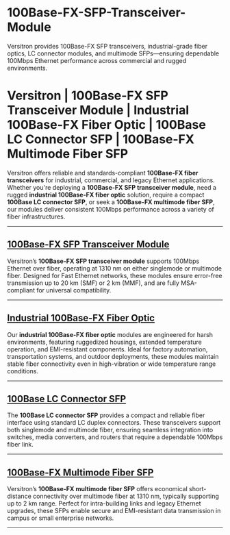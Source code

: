 # 100Base-FX-SFP-Transceiver-Module
Versitron provides 100Base-FX SFP transceivers, industrial-grade fiber optics, LC connector modules, and multimode SFPs—ensuring dependable 100Mbps Ethernet performance across commercial and rugged environments.
# Versitron | 100Base-FX SFP Transceiver Module | Industrial 100Base-FX Fiber Optic | 100Base LC Connector SFP | 100Base-FX Multimode Fiber SFP

Versitron offers reliable and standards-compliant **100Base-FX fiber transceivers** for industrial, commercial, and legacy Ethernet applications. Whether you're deploying a **100Base-FX SFP transceiver module**, need a rugged **industrial 100Base-FX fiber optic** solution, require a compact **100Base LC connector SFP**, or seek a **100Base-FX multimode fiber SFP**, our modules deliver consistent 100Mbps performance across a variety of fiber infrastructures.

---

## [100Base-FX SFP Transceiver Module](https://www.versitron.com/products/femm-small-formfactor-pluggable-transceivers-lifetime-warranty-8)  
Versitron’s **100Base-FX SFP transceiver module** supports 100Mbps Ethernet over fiber, operating at 1310 nm on either singlemode or multimode fiber. Designed for Fast Ethernet networks, these modules ensure error-free transmission up to 20 km (SMF) or 2 km (MMF), and are fully MSA-compliant for universal compatibility.

---

## [Industrial 100Base-FX Fiber Optic](https://www.versitron.com/products/gbmm-small-formfactor-pluggable-transceivers-lifetime-warranty-1)  
Our **industrial 100Base-FX fiber optic** modules are engineered for harsh environments, featuring ruggedized housings, extended temperature operation, and EMI-resistant components. Ideal for factory automation, transportation systems, and outdoor deployments, these modules maintain stable fiber connectivity even in high-vibration or wide temperature range conditions.

---

## [100Base LC Connector SFP](https://www.versitron.com/products/gb2mm-small-formfactor-pluggable-transceivers-lifetime-warranty-2)  
The **100Base LC connector SFP** provides a compact and reliable fiber interface using standard LC duplex connectors. These transceivers support both singlemode and multimode fiber, ensuring seamless integration into switches, media converters, and routers that require a dependable 100Mbps fiber link.

---

## [100Base-FX Multimode Fiber SFP](https://www.versitron.com/products/fe2mm-small-formfactor-pluggable-transceivers-lifetime-warranty-9)  
Versitron’s **100Base-FX multimode fiber SFP** offers economical short-distance connectivity over multimode fiber at 1310 nm, typically supporting up to 2 km range. Perfect for intra-building links and legacy Ethernet upgrades, these SFPs enable secure and EMI-resistant data transmission in campus or small enterprise networks.

---
